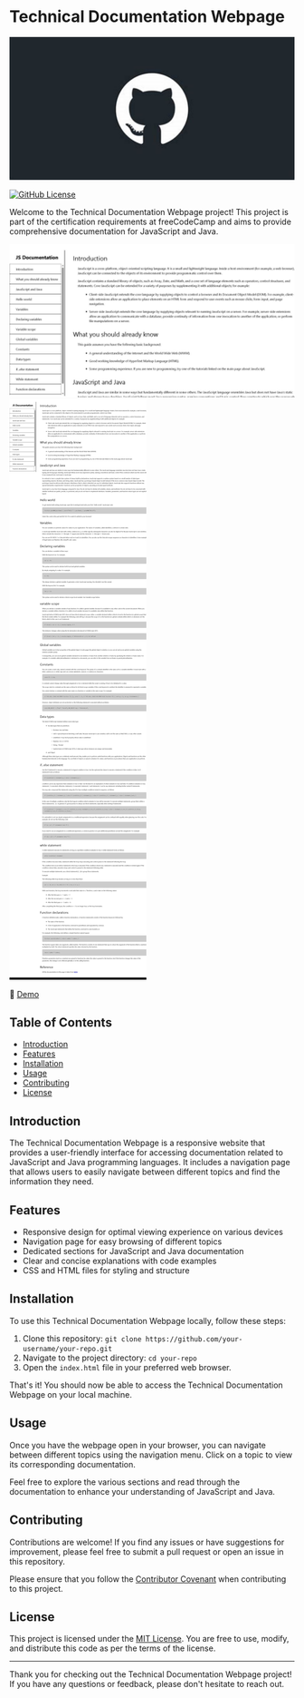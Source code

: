 # Technical Documentation Webpage

![Project Image](/cat.jpg)

[![GitHub License](https://img.shields.io/badge/license-MIT-blue.svg)](LICENSE)

Welcome to the Technical Documentation Webpage project! This project is part of the certification requirements at freeCodeCamp and aims to provide comprehensive documentation for JavaScript and Java.

![Image 4](/image4.jpeg)
![Image 1](/image1.jpeg)

🚀 [Demo](https://your-demo-link.com)

## Table of Contents

- [Introduction](#introduction)
- [Features](#features)
- [Installation](#installation)
- [Usage](#usage)
- [Contributing](#contributing)
- [License](#license)

## Introduction

The Technical Documentation Webpage is a responsive website that provides a user-friendly interface for accessing documentation related to JavaScript and Java programming languages. It includes a navigation page that allows users to easily navigate between different topics and find the information they need.

## Features

- Responsive design for optimal viewing experience on various devices
- Navigation page for easy browsing of different topics
- Dedicated sections for JavaScript and Java documentation
- Clear and concise explanations with code examples
- CSS and HTML files for styling and structure

## Installation

To use this Technical Documentation Webpage locally, follow these steps:

1. Clone this repository: `git clone https://github.com/your-username/your-repo.git`
2. Navigate to the project directory: `cd your-repo`
3. Open the `index.html` file in your preferred web browser.

That's it! You should now be able to access the Technical Documentation Webpage on your local machine.

## Usage

Once you have the webpage open in your browser, you can navigate between different topics using the navigation menu. Click on a topic to view its corresponding documentation.

Feel free to explore the various sections and read through the documentation to enhance your understanding of JavaScript and Java.

## Contributing

Contributions are welcome! If you find any issues or have suggestions for improvement, please feel free to submit a pull request or open an issue in this repository.

Please ensure that you follow the [Contributor Covenant](CODE_OF_CONDUCT.md) when contributing to this project.

## License

This project is licensed under the [MIT License](LICENSE). You are free to use, modify, and distribute this code as per the terms of the license.

---

Thank you for checking out the Technical Documentation Webpage project! If you have any questions or feedback, please don't hesitate to reach out.
